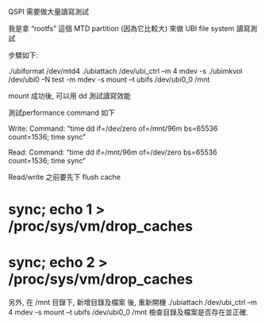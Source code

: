 QSPI 需要做大量讀寫測試

我是拿 “rootfs” 這個 MTD partition (因為它比較大) 來做 UBI file system 讀寫測試

步驟如下:

./ubiformat /dev/mtd4
./ubiattach /dev/ubi_ctrl –m 4
mdev -s
./ubimkvol /dev/ubi0 –N test -m
mdev -s
mount –t ubifs /dev/ubi0_0 /mnt


mount 成功後, 可以用 dd 測試讀寫效能

測試performance command 如下

Write:
Command: “time dd if=/dev/zero of=/mnt/96m bs=65536 count=1536; time sync”

Read:
Command: “time dd if=/mnt/96m of=/dev/zero bs=65536 count=1536; time sync”

 

Read/write 之前要先下 flush cache
# sync; echo 1 > /proc/sys/vm/drop_caches
# sync; echo 2 > /proc/sys/vm/drop_caches

 

另外, 在 /mnt 目錄下, 新增目錄及檔案 後, 重新開機
./ubiattach /dev/ubi_ctrl –m 4
mdev -s
mount –t ubifs /dev/ubi0_0 /mnt
檢查目錄及檔案是否存在並正確.
